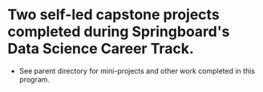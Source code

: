 # Two self-led capstone projects completed during Springboard's Data Science Career Track.
- See parent directory for mini-projects and other work completed in this program.
